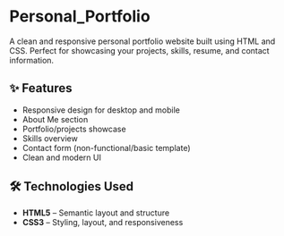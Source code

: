 # Personal_Portfolio

A clean and responsive personal portfolio website built using HTML and CSS. Perfect for showcasing your projects, skills, resume, and contact information.

## ✨ Features

- Responsive design for desktop and mobile
- About Me section
- Portfolio/projects showcase
- Skills overview
- Contact form (non-functional/basic template)
- Clean and modern UI

## 🛠️ Technologies Used

- **HTML5** – Semantic layout and structure
- **CSS3** – Styling, layout, and responsiveness
  

